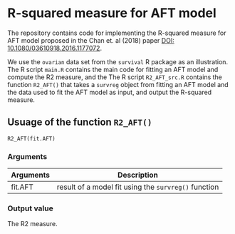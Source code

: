 <!--- R2_AFT --->

# R-squared measure for AFT model

The repository contains code for implementing the R-squared measure for AFT model proposed in the Chan et. al (2018) paper [DOI: 10.1080/03610918.2016.1177072](https://doi.org/10.1080/03610918.2016.1177072).

We use the `ovarian` data set from the `survival` R package as an illustration.
The R script `main.R` contains the main code for fitting an AFT model and compute the R2 measure, and the The R script `R2_AFT_src.R` contains the function `R2_AFT()` that takes a `survreg` object from fitting an AFT model and the data used to fit the AFT model as input, and output the R-squared measure.

## Usuage of the function `R2_AFT()`

`R2_AFT(fit.AFT)`

### Arguments
|Arguments| Description|
|--- | --- |
| fit.AFT | result of a model fit using the `survreg()` function |
 
### Output value

The R2 measure.
